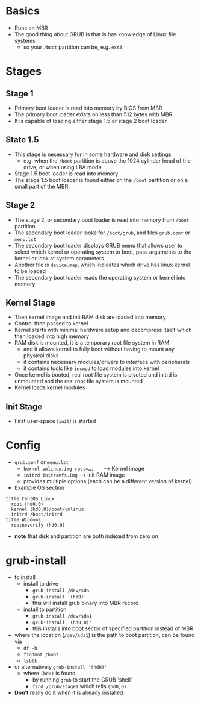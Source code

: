 # Basics
- Runs on MBR
- The good thing about GRUB is that is has knowledge of Linux file systems
  - so your `/boot` partition can be, e.g. `ext3`

# Stages
## Stage 1
- Primary boot loader is read into memory by BIOS from MBR
- The primary boot loader exists on less than 512 bytes with MBR
- It is capable of loading either stage 1.5 or stage 2 boot loader
## State 1.5
- This stage is necessary for in some hardware and disk settings
  - e.g. when the `/boot` partition is above the 1024 cylinder head of the drive, or when using LBA mode
- Stage 1.5 boot loader is read into memory
- The stage 1.5 boot loader is found either on the `/boot` partition or on a small part of the MBR.
## Stage 2
- The stage 2, or secondary boot loader is read into memory from `/boot` partition
- The secondary boot loader looks for `/boot/grub`, and files `grub.conf` or `menu.lst`
- The secondary boot loader displays GRUB menu that allows user to select which kernel or operating system to boot, pass arguments to the kernel or look at system parameters.
- Another file is `device.map`, which indicates which drive has linux kernel to be loaded
- The secondary boot loader reads the operating system or kernel into memory
## Kernel Stage
- Then kernel image and init RAM disk are loaded into memory
- Control then passed to kernel
- Kernel starts with minimal hardware setup and decompress itself which then loaded into high memory
- RAM disk is mounted, it is a temporary root file system in RAM
  - and it allows kernel to fully boot without having to mount any physical disks
  - it contains necessary modules/drivers to interface with peripherals
  - it contains tools like `insmod` to load modules into kernel
- Once kernel is booted, real root file system is pivoted and initrd is unmounted and the real root file system is mounted
- Kernel loads kernel modules
## Init Stage
- First user-space (`init`) is started


# Config
- `grub.conf` or `menu.lst`
  - `kernel vmlinux.img root=….   ` —> Kernel image
  - `initrd initramfs.img`  —> init RAM image
  - provides multiple options (each can be a different version of kernel)
- Example OS section
```
title CentOS Linux
  root (hd0,0)
  kernel (hd0,0)/boot/vmlinuz
  initrd /boot/initrd
title Windows
  rootnoverify (hd0,0)
```
- **note** that disk and partition are both indexed from zero on

# grub-install
- to install
  - install to drive
    - `grub-install /dev/sda`
    - `grub-install '(hd0)'`
    - this will install grub binary into MBR record
  - install to partition
    - `grub-install /dev/sda1`
    - `grub-install '(hd0,0)'`
    - this installs into boot sector of specified partition instead of MBR
- where the location (`/dev/sda1`) is the path to boot partition, can be found via
  - `df -h`
  - `findmnt /boot`
  - `lsblk`
- or alternatively `grub-install '(hd0)'`
  - where `(hd0)` is found
    - by running `grub` to start the GRUB 'shell'
    - `find /grub/stage1` which tells `(hd0,0)`
- **Don’t** really do it when it is already installed

